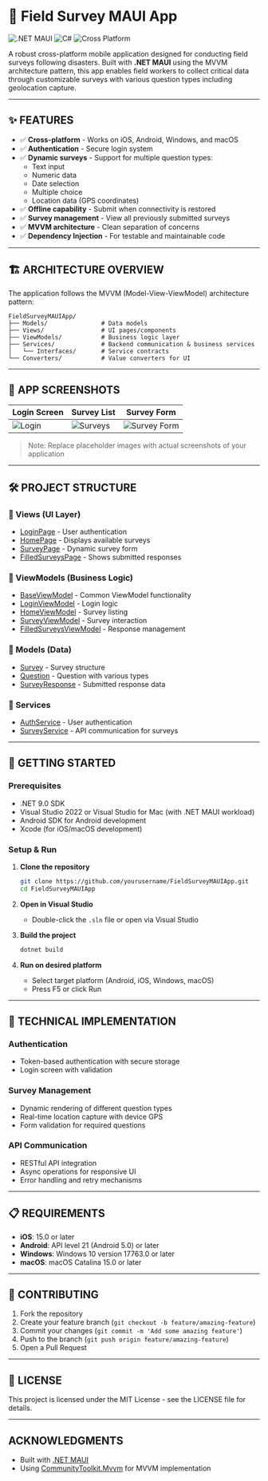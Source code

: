 # 🌟 Field Survey MAUI App

![.NET MAUI](https://img.shields.io/badge/built%20with-.NET%20MAUI-512BD4?logo=dotnet)
![C#](https://img.shields.io/badge/language-C%23-239120?logo=c-sharp)
![Cross Platform](https://img.shields.io/badge/platform-iOS%20%7C%20Android%20%7C%20Windows%20%7C%20macOS-lightgrey)

A robust cross-platform mobile application designed for conducting field surveys following disasters. Built with **.NET MAUI** using the MVVM architecture pattern, this app enables field workers to collect critical data through customizable surveys with various question types including geolocation capture.

---

## ✨ FEATURES

- ✅ **Cross-platform** - Works on iOS, Android, Windows, and macOS
- ✅ **Authentication** - Secure login system
- ✅ **Dynamic surveys** - Support for multiple question types:
  - Text input
  - Numeric data
  - Date selection
  - Multiple choice
  - Location data (GPS coordinates)
- ✅ **Offline capability** - Submit when connectivity is restored
- ✅ **Survey management** - View all previously submitted surveys
- ✅ **MVVM architecture** - Clean separation of concerns
- ✅ **Dependency Injection** - For testable and maintainable code

---

## 🏗️ ARCHITECTURE OVERVIEW

The application follows the MVVM (Model-View-ViewModel) architecture pattern:

```
FieldSurveyMAUIApp/
├── Models/               # Data models
├── Views/                # UI pages/components
├── ViewModels/           # Business logic layer
├── Services/             # Backend communication & business services
│   └── Interfaces/       # Service contracts
└── Converters/           # Value converters for UI
```

---

## 📱 APP SCREENSHOTS

| Login Screen | Survey List | Survey Form |
|-------------|------------|-------------|
| ![Login](./screenshots/login.png) | ![Surveys](./screenshots/surveys.png) | ![Survey Form](./screenshots/survey-form.png) |

> Note: Replace placeholder images with actual screenshots of your application

---

## 🛠️ PROJECT STRUCTURE

### 🔹 Views (UI Layer)
- [LoginPage](Views/LoginPage.xaml) - User authentication
- [HomePage](Views/HomePage.xaml) - Displays available surveys
- [SurveyPage](Views/SurveyPage.xaml) - Dynamic survey form
- [FilledSurveysPage](Views/FilledSurveysPage.xaml) - Shows submitted responses

### 🔹 ViewModels (Business Logic)
- [BaseViewModel](ViewModels/BaseViewModel.cs) - Common ViewModel functionality
- [LoginViewModel](ViewModels/LoginViewModel.cs) - Login logic
- [HomeViewModel](ViewModels/HomeViewModel.cs) - Survey listing
- [SurveyViewModel](ViewModels/SurveyViewModel.cs) - Survey interaction
- [FilledSurveysViewModel](ViewModels/FilledSurveysViewModel.cs) - Response management

### 🔹 Models (Data)
- [Survey](Models/Survey.cs) - Survey structure
- [Question](Models/Question.cs) - Question with various types
- [SurveyResponse](Models/SurveyResponse.cs) - Submitted response data

### 🔹 Services
- [AuthService](Services/AuthService.cs) - User authentication
- [SurveyService](Services/SurveyService.cs) - API communication for surveys

---

## 🚀 GETTING STARTED

### Prerequisites
- .NET 9.0 SDK
- Visual Studio 2022 or Visual Studio for Mac (with .NET MAUI workload)
- Android SDK for Android development
- Xcode (for iOS/macOS development)

### Setup & Run
1. **Clone the repository**
   ```bash
   git clone https://github.com/yourusername/FieldSurveyMAUIApp.git
   cd FieldSurveyMAUIApp
   ```

2. **Open in Visual Studio**
   - Double-click the `.sln` file or open via Visual Studio

3. **Build the project**
   ```bash
   dotnet build
   ```

4. **Run on desired platform**
   - Select target platform (Android, iOS, Windows, macOS)
   - Press F5 or click Run

---

## 🧰 TECHNICAL IMPLEMENTATION

### Authentication
- Token-based authentication with secure storage
- Login screen with validation

### Survey Management
- Dynamic rendering of different question types
- Real-time location capture with device GPS
- Form validation for required questions

### API Communication
- RESTful API integration
- Async operations for responsive UI
- Error handling and retry mechanisms

---

## 📋 REQUIREMENTS

- **iOS**: 15.0 or later
- **Android**: API level 21 (Android 5.0) or later
- **Windows**: Windows 10 version 17763.0 or later
- **macOS**: macOS Catalina 15.0 or later

---

## 🤝 CONTRIBUTING

1. Fork the repository
2. Create your feature branch (`git checkout -b feature/amazing-feature`)
3. Commit your changes (`git commit -m 'Add some amazing feature'`)
4. Push to the branch (`git push origin feature/amazing-feature`)
5. Open a Pull Request

---

## 📄 LICENSE

This project is licensed under the MIT License - see the LICENSE file for details.

---

## ACKNOWLEDGMENTS

- Built with [.NET MAUI](https://dotnet.microsoft.com/apps/maui)
- Using [CommunityToolkit.Mvvm](https://github.com/CommunityToolkit/dotnet) for MVVM implementation